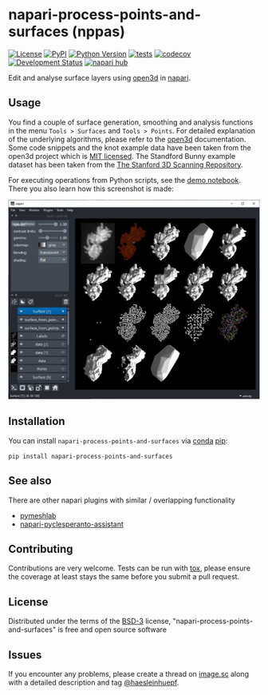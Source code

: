 # napari-process-points-and-surfaces (nppas)

[![License](https://img.shields.io/pypi/l/napari-process-points-and-surfaces.svg?color=green)](https://github.com/haesleinhuepf/napari-process-points-and-surfaces/raw/master/LICENSE)
[![PyPI](https://img.shields.io/pypi/v/napari-process-points-and-surfaces.svg?color=green)](https://pypi.org/project/napari-process-points-and-surfaces)
[![Python Version](https://img.shields.io/pypi/pyversions/napari-process-points-and-surfaces.svg?color=green)](https://python.org)
[![tests](https://github.com/haesleinhuepf/napari-process-points-and-surfaces/workflows/tests/badge.svg)](https://github.com/haesleinhuepf/napari-process-points-and-surfaces/actions)
[![codecov](https://codecov.io/gh/haesleinhuepf/napari-process-points-and-surfaces/branch/master/graph/badge.svg)](https://codecov.io/gh/haesleinhuepf/napari-process-points-and-surfaces)
[![Development Status](https://img.shields.io/pypi/status/napari-process-points-and-surfaces.svg)](https://en.wikipedia.org/wiki/Software_release_life_cycle#Alpha)
[![napari hub](https://img.shields.io/endpoint?url=https://api.napari-hub.org/shields/napari-process-points-and-surfaces)](https://napari-hub.org/plugins/napari-process-points-and-surfaces)

Edit and analyse surface layers using [open3d](http://www.open3d.org/) in [napari].

## Usage

You find a couple of surface generation, smoothing and analysis functions in the menu `Tools > Surfaces` and `Tools > Points`. For detailed explanation of the underlying algorithms, please refer to the [open3d](http://www.open3d.org/docs/release/) documentation.
Some code snippets and the knot example data have been taken from the open3d project which is [MIT licensed](https://github.com/haesleinhuepf/napari-process-points-and-surfaces/blob/main/licenses_third_party/open3d_LICENSE).
The Standford Bunny example dataset has been taken from the [The Stanford 3D Scanning Repository](http://graphics.stanford.edu/data/3Dscanrep/).

For executing operations from Python scripts, see the [demo notebook](https://github.com/haesleinhuepf/napari-process-points-and-surfaces/blob/main/docs/demo.ipynb). There you also learn how this screenshot is made:

![img.png](https://github.com/haesleinhuepf/napari-process-points-and-surfaces/raw/main/docs/screenshot.png)

## Installation

You can install `napari-process-points-and-surfaces` via [conda](https://docs.conda.io/en/latest/miniconda.html) [pip]:

```
pip install napari-process-points-and-surfaces
```

## See also

There are other napari plugins with similar / overlapping functionality
* [pymeshlab](https://www.napari-hub.org/plugins/napari-pymeshlab)
* [napari-pyclesperanto-assistant](https://www.napari-hub.org/plugins/napari-pyclesperanto-assistant)

## Contributing

Contributions are very welcome. Tests can be run with [tox], please ensure
the coverage at least stays the same before you submit a pull request.

## License

Distributed under the terms of the [BSD-3] license,
"napari-process-points-and-surfaces" is free and open source software

## Issues

If you encounter any problems, please create a thread on [image.sc] along with a detailed description and tag [@haesleinhuepf].

[napari]: https://github.com/napari/napari
[Cookiecutter]: https://github.com/audreyr/cookiecutter
[@napari]: https://github.com/napari
[MIT]: http://opensource.org/licenses/MIT
[BSD-3]: http://opensource.org/licenses/BSD-3-Clause
[GNU GPL v3.0]: http://www.gnu.org/licenses/gpl-3.0.txt
[GNU LGPL v3.0]: http://www.gnu.org/licenses/lgpl-3.0.txt
[Apache Software License 2.0]: http://www.apache.org/licenses/LICENSE-2.0
[Mozilla Public License 2.0]: https://www.mozilla.org/media/MPL/2.0/index.txt
[cookiecutter-napari-plugin]: https://github.com/napari/cookiecutter-napari-plugin

[file an issue]: https://github.com/haesleinhuepf/napari-process-points-and-surfaces/issues

[napari]: https://github.com/napari/napari
[tox]: https://tox.readthedocs.io/en/latest/
[pip]: https://pypi.org/project/pip/
[PyPI]: https://pypi.org/

[image.sc]: https://image.sc
[@haesleinhuepf]: https://twitter.com/haesleinhuepf
